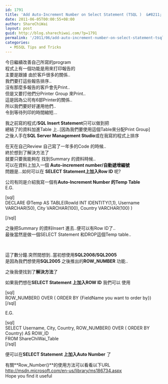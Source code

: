 ```yaml
---
id: 1791
title: 'Add Auto-Increment Number on Select Statement (TSQL )  &#8211; 在SELECT Statement 上入自動遞增編號'
date: 2011-06-05T00:00:55+08:00
author: ShareChiWai
layout: post
guid: http://blog.sharechiwai.com/?p=1791
permalink: '/2011/06/add-auto-increment-number-on-select-statement-tsql-%e5%9c%a8select-statement-%e4%b8%8a%e5%85%a5%e8%87%aa%e5%8b%95%e9%81%9e%e5%a2%9e%e7%b7%a8%e8%99%9f/'
categories:
  - MSSQL Tips and Tricks
---
```

今日繼續改善自己所寫的program  
程式上有一個功能是用來打印報告的  
主要是跟據 由於客戶很多的關係..  
我們要打這些報告排序..  
沒有那麼多報告的客戶會先Print..  
但是又要打他們分Printer Group 來Print..  
這是因為公司有6部Printer的關係..  
所以我們要好好運用他們..  
令到等待列印的時間縮短&#8230;

我之前寫的程式/**SQL Insert Statement**只可以做到把  
總結了的資料加進Table 上..[因為我們要使用這個Table來分配Print Group]  
之後人手在**SQL Server Management Studio**或在我寫的程式上排序

在天在自己Review 自己寫了一年多的Code 的時候..  
終於想到了解決方法了  
就要只要我能夠在 找到Summary 的資料時候..  
可以在資料上加入一個 **Auto-increment number/自動遞增編號**  
問題是&#8230;如何可以在 **SELECT Statement上加入Row ID** 呢?

公司有同是介紹我寫一個有**Auto-Increment Number 的Temp Table**  
E.G.

[sql]  
DECLARE @Temp AS TABLE(RowId INT IDENTITY(1,1), Username VARCHAR(50), City VARCHAR(100), Country VARCHAR(100) )

[/sql]

之後把Summary 的資料Insert 進去..便可以有Row ID了..  
最後當然是做一個SELECT Statement 和DROP這個Temp table..

&nbsp;

這了數分鐘.突然間想到..當初想使用**SQL2008/SQL2005**  
是因為我們想使用**SQL2005** 之後推出的**ROW_NUMBER** 功能..

之後我便找到了**解決方法**了

如果我們想在**SELECT Statement 上加入ROW ID** 我們可以 使用

[sql]  
ROW_NUMBER() OVER ( ORDER BY {FieldName you want to order by})  
[/sql]

E.G.

[sql]  
SELECT Username, City, Country, ROW\_NUMBER() OVER ( ORDER BY Country) AS ROW\_ID  
FROM ShareChiWai_Table  
[/sql]

便可以在**SELECT Statement 上加入Auto Number** 了

有關**Row_Number()**的使用方法可以看看以下URL  
 <a title="TSQL Row_Number() 使用方法" href="http://msdn.microsoft.com/en-us/library/ms186734.aspx" target="_blank">http://msdn.microsoft.com/en-us/library/ms186734.aspx</a>  
Hope you find it useful